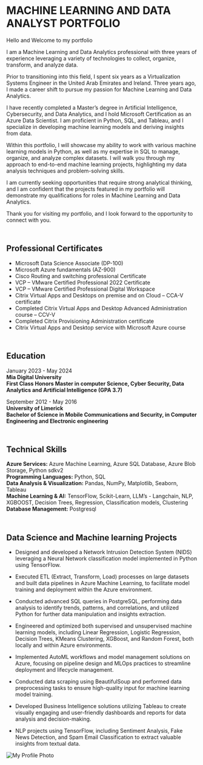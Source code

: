 # MACHINE LEARNING AND DATA ANALYST PORTFOLIO

Hello and Welcome to my portfolio

I am a Machine Learning and Data Analytics professional with three years of experience leveraging a variety of technologies to collect, organize, transform, and analyze data.

Prior to transitioning into this field, I spent six years as a Virtualization Systems Engineer in the United Arab Emirates and Ireland. Three years ago, I made a career shift to pursue my passion for Machine Learning and Data Analytics.

I have recently completed a Master’s degree in Artificial Intelligence, Cybersecurity, and Data Analytics, and I hold Microsoft Certification as an Azure Data Scientist. I am proficient in Python, SQL, and Tableau, and I specialize in developing machine learning models and deriving insights from data.

Within this portfolio, I will showcase my ability to work with various machine learning models in Python, as well as my expertise in SQL to manage, organize, and analyze complex datasets. I will walk you through my approach to end-to-end machine learning projects, highlighting my data analysis techniques and problem-solving skills.

I am currently seeking opportunities that require strong analytical thinking, and I am confident that the projects featured in my portfolio will demonstrate my qualifications for roles in Machine Learning and Data Analytics.

Thank you for visiting my portfolio, and I look forward to the opportunity to connect with you.

## <br>Professional Certificates

- Microsoft Data Science Associate (DP-100)
-	Microsoft Azure fundamentals (AZ-900)
-	Cisco Routing and switching professional Certificate
-	VCP – VMware Certified Professional 2022 Certificate
-	VCP – VMware Certified Professional Digital Workspace
-	Citrix Virtual Apps and Desktops on premise and on Cloud – CCA-V certificate
-	Completed Citrix Virtual Apps and Desktop Advanced Administration course – CCV-V
-	Completed Citrix Provisioning Administration certificate
-	Citrix Virtual Apps and Desktop service with Microsoft Azure course
  

## <br>Education

January 2023 - May 2024  
**Mia Digital University  
First Class Honors Master in computer Science, Cyber Security, Data Analytics and Artificial Intelligence (GPA 3.7)**



September 2012 - May 2016  
**University of Limerick  
Bachelor of Science in Mobile Communications and Security, in Computer Engineering and Electronic engineering**   


## <br>Technical Skills

**Azure Services:** Azure Machine Learning, Azure SQL Database, Azure Blob Storage, Python sdkv2  
**Programming Languages:** Python, SQL  
**Data Analysis & Visualization:** Pandas, NumPy, Matplotlib, Seaborn, Tableau  
**Machine Learning & AI:** TensorFlow, Scikit-Learn, LLM’s - Langchain, NLP, XGBOOST, Decision Trees, Regression, Classification models, Clustering  
**Database Management:** Postgresql  


## <br>Data Science and Machine learning Projects

- Designed and developed a Network Intrusion Detection System (NIDS) leveraging a Neural Network classification model implemented in Python using TensorFlow.

- Executed ETL (Extract, Transform, Load) processes on large datasets and built data pipelines in Azure Machine Learning, to facilitate model training and deployment within the Azure environment.

- Conducted advanced SQL queries in PostgreSQL, performing data analysis to identify trends, patterns, and correlations, and utilized Python for further data manipulation and insights extraction.

- Engineered and optimized both supervised and unsupervised machine learning models, including Linear Regression, Logistic Regression, Decision Trees, KMeans Clustering, XGBoost, and Random Forest, both locally and within Azure environments.

- Implemented AutoML workflows and model management solutions on Azure, focusing on pipeline design and MLOps practices to streamline deployment and lifecycle management.

- Conducted data scraping using BeautifulSoup and performed data preprocessing tasks to ensure high-quality input for machine learning model training.

- Developed Business Intelligence solutions utilizing Tableau to create visually engaging and user-friendly dashboards and reports for data analysis and decision-making.

- NLP projects using TensorFlow, including Sentiment Analysis, Fake News Detection, and Spam Email Classification to extract valuable insights from textual data.

![My Profile Photo](/assets/img/Profile_Photo.jpg)





